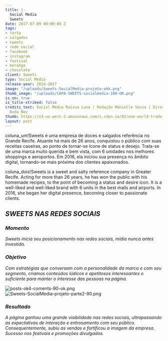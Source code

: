 ```yaml
---
title: |-
  Social Media
  Sweets
date: 2017-07-09 00:00:00 Z
tags:
- torta
- salgados
- sweets
- rede social
- facebook
- instagram
- festival
- morango
- chocolate
client: Sweets
type: Social Media
release-year: 2016~2017
image: "/uploads/Sweets-SocialMedia-projeto-okk.png"
thumb_image: "/uploads/CAPA-SWEETS-socialmedia-100-OK.png"
is_on: true
is_title-striked: false
credits_text: Social Media Raíssa Luna | Redação Monielle Souza | Direção de Arte
  Duda Nev
thumb: https://s3-us-west-2.amazonaws.com/s.cdpn.io/82/one-world-trade.jpg
layout: post
---
```


coluna_um!Sweets é uma empresa de doces e salgados referência no Grande Recife. Atuante há mais de 26 anos, conquistou o público com suas receitas caseiras, ao ponto de tornar-se ícone de status e desejo. Trata-se de uma marca muito querida e bem vista, com 6 unidades nos melhores shoppings e aeroportos. Em 2016, ela iniciou sua presença no âmbito digital, tornando-se mais próxima dos clientes apaixonados.

coluna_dois!Sweets is a sweet and salty reference company in Greater Recife. Acting for more than 26 years, he has won the public with his homemade recipes, to the point of becoming a status and desire icon. It is a well-liked and well-liked brand with 6 units in the best malls and airports. In 2016, she began her digital presence, becoming closer to passionate clients.

## *SWEETS NAS REDES SOCIAIS*

<div class="row margin-mobile">
<div class="col-sm-6" markdown="1">

### ***Momento***

*Sweets inicia seu posicionamento nas redes sociais, mídia nunca antes investida.*

</div>

<div class="col-sm-6" markdown="1">

### ***Objetivo***

*Com estratégias que conversam com a personalidade da marca e com seu segmento, criamos conteúdos lúdicos e apetitosos interessantes o suficiente para manter o interesse das pessoas na página.*

</div>
</div>

![posts-ok4-coments-90-ok.png](/uploads/posts-ok4-coments-90-ok.png)
![Sweets-SocialMedia-projeto-parte2-90.png](/uploads/Sweets-SocialMedia-projeto-parte2-90.png)

<div class="row margin-mobile">
<div class="col-sm-6" markdown="1">

### ***Resultado***

*A página ganhou uma  grande visibilidade nas redes sociais, ultrapassando as expectativas de interação e entrosamento com seu público. Consequentemente, subiu as vendas e fortificou a imagem da empresa. Sucesso nos festivais e promoções divulgados.*

</div>
</div>